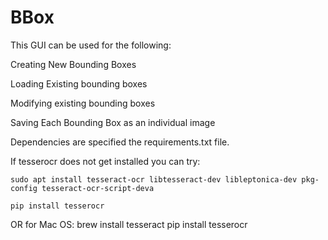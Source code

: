 # BBox
This GUI can be used for the following:

 Creating New Bounding Boxes
 
 Loading Existing bounding boxes
 
 Modifying existing bounding boxes
 
 Saving Each Bounding Box as an individual image
 
 
Dependencies are specified the requirements.txt file.

If tesserocr does not get installed you can try:

    sudo apt install tesseract-ocr libtesseract-dev libleptonica-dev pkg-config tesseract-ocr-script-deva

    pip install tesserocr
 
 
 OR for Mac OS:
     brew install tesseract
     pip install tesserocr
 

 
